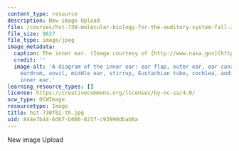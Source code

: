 ```yaml
---
content_type: resource
description: New image Upload
file: /courses/hst-730-molecular-biology-for-the-auditory-system-fall-2002/844e7b446db7b0008237c93990dbab6a_hst-730f02-th.jpg
file_size: 9627
file_type: image/jpeg
image_metadata:
  caption: The inner ear. (Image courtesy of [http://www.nasa.gov](http://www.nasa.gov).)
  credit: ''
  image-alt: 'A diagram of the inner ear: ear flap, outer ear, ear canal, hammer,
    eardrum, anvil, middle ear, stirrup, Eustachian tube, cochlea, auditory nerve,
    inner ear.'
learning_resource_types: []
license: https://creativecommons.org/licenses/by-nc-sa/4.0/
ocw_type: OCWImage
resourcetype: Image
title: hst-730f02-th.jpg
uid: 844e7b44-6db7-b000-8237-c93990dbab6a
---
```

New image Upload